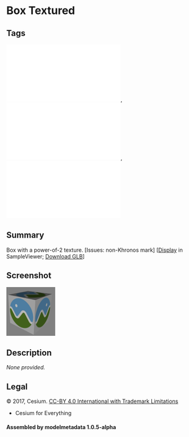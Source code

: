 # Box Textured

## Tags

![core](../../Models-core.md), ![issues](../../Models-issues.md), ![testing](../../Models-testing.md)

## Summary

Box with a power-of-2 texture. [Issues: non-Khronos mark] [[Display](https://github.khronos.org/glTF-Sample-Viewer-Release/?model=https://raw.GithubUserContent.com/DRx3D/glTF-Sample-Assets/main/./Models/BoxTextured/glTF-Binary/BoxTextured.glb) in SampleViewer; [Download GLB](https://raw.GithubUserContent.com/DRx3D/glTF-Sample-Assets/main/./Models/BoxTextured/glTF-Binary/BoxTextured.glb)]

## Screenshot

![screenshot](screenshot/screenshot.png)

## Description

_None provided._

## Legal

&copy; 2017, Cesium. [CC-BY 4.0 International with Trademark Limitations]()

 - Cesium for Everything

#### Assembled by modelmetadata 1.0.5-alpha